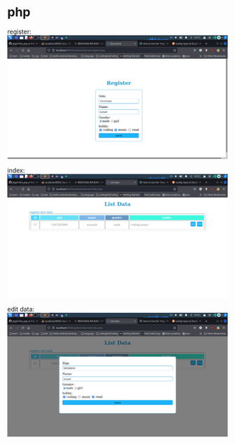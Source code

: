 # php

register:
![](assets/register.png)

index:
![](assets/index.png)

edit data:
![](assets/edit_data.png)
